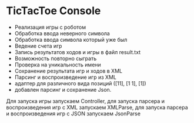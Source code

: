 # TicTacToe Console

- Реализация игры с роботом
- Обработка ввода неверного символа
- Обработка ввода символа который уже был
- Ведение счета игр
- Запись результатов ходов и игры в файл result.txt
- Возможность повторно сыграть
- Проверка на уникальность имени
- Сохранение результата игр и ходов в XML
- Парсинг и воспроизведение игр из XML
- адаптер для различного вида позиций ([11], [1 1], [1])
- добавлен парсинг и сохранение Json.

Для запуска игры запускаем Controller, 
для запуска парсера и воспроизведения игр c XML запускаем XMLParse,
для запуска парсера и воспроизведения игр c JSON запускаем JsonParse
